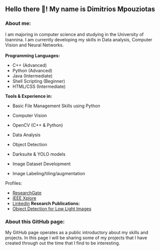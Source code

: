 ## Hello there :wave:! My name is Dimitrios Mpouziotas 

### About me:
I am majoring in computer science and studying in the University of Ioannina. I am currently developing my skills in Data analysis, Computer Vision and Neural Networks. 
<br/><br/>
**Programming Languages:**

 - C++ (Advanced)
 - Python (Advanced)
 - Java (Intermediate)
 - Shell Scripting (Beginner)
 - HTML/CSS (Intermediate)

**Tools & Experience in:**
 - Basic File Management Skills using Python

 - Computer Vision
 - OpenCV (C++ & Python)
 - Data Analysis

 - Object Detection
 - Darksuite & YOLO models
 - Image Dataset Development
 - Image Labeling/tiling/augmentation 

Profiles:
- [ResearchGate](https://www.researchgate.net/profile/Dimitris-Mpouziotas)
- [IEEE Xplore](https://ieeexplore.ieee.org/author/37089583858)
- [Linkedin](https://www.linkedin.com/in/dimitris-mpouziotas-a34318256/)
**Research Publications:** <br/>
 - [Object Detection for Low Light Images](https://ieeexplore.ieee.org/document/9932921)


### About this GitHub page:
My GitHub page operates as a public introductory about my skills and projects. In this page I will be sharing some of my projects that I have created through out the time that I find to be interesting.
